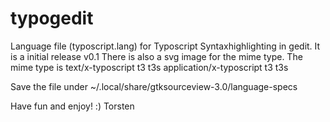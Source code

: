 typogedit
=========

Language file (typoscript.lang) for Typoscript Syntaxhighlighting in gedit.
It is a initial release v0.1
There is also a svg image for the mime type. 
The mime type is 
text/x-typoscript     t3 t3s
application/x-typoscript t3 t3s

Save the file under ~/.local/share/gtksourceview-3.0/language-specs

Have fun and enjoy! :)
Torsten

